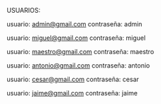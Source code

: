 USUARIOS:

usuario: admin@gmail.com
contraseña: admin

usuario: miguel@gmail.com
contraseña: miguel

usuario: maestro@gmail.com
contraseña: maestro

usuario: antonio@gmail.com
contraseña: antonio

usuario: cesar@gmail.com
contraseña: cesar

usuario: jaime@gmail.com
contraseña: jaime

